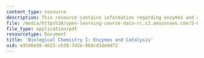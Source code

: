 ```yaml
---
content_type: resource
description: This resource contains information regarding enzymes and catalysis.
file: /media/https%3A/open-learning-course-data-rc.s3.amazonaws.com/5-07sc-biological-chemistry-i-fall-2013/e9540e994623cb307d2e08dcd3de9d72_MIT5_07SCF13_Lec5_6.pdf
file_type: application/pdf
resourcetype: Document
title: 'Biological Chemistry I: Enzymes and Catalysis'
uid: e9540e99-4623-cb30-7d2e-08dcd3de9d72
---
```

